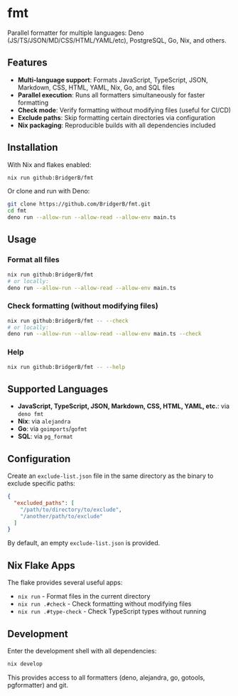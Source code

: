 # fmt

Parallel formatter for multiple languages: Deno
(JS/TS/JSON/MD/CSS/HTML/YAML/etc), PostgreSQL, Go, Nix, and others.

## Features

- **Multi-language support**: Formats JavaScript, TypeScript, JSON, Markdown,
  CSS, HTML, YAML, Nix, Go, and SQL files
- **Parallel execution**: Runs all formatters simultaneously for faster
  formatting
- **Check mode**: Verify formatting without modifying files (useful for CI/CD)
- **Exclude paths**: Skip formatting certain directories via configuration
- **Nix packaging**: Reproducible builds with all dependencies included

## Installation

With Nix and flakes enabled:

```bash
nix run github:BridgerB/fmt
```

Or clone and run with Deno:

```bash
git clone https://github.com/BridgerB/fmt.git
cd fmt
deno run --allow-run --allow-read --allow-env main.ts
```

## Usage

### Format all files

```bash
nix run github:BridgerB/fmt
# or locally:
deno run --allow-run --allow-read --allow-env main.ts
```

### Check formatting (without modifying files)

```bash
nix run github:BridgerB/fmt -- --check
# or locally:
deno run --allow-run --allow-read --allow-env main.ts --check
```

### Help

```bash
nix run github:BridgerB/fmt -- --help
```

## Supported Languages

- **JavaScript, TypeScript, JSON, Markdown, CSS, HTML, YAML, etc.**: via
  `deno fmt`
- **Nix**: via `alejandra`
- **Go**: via `goimports`/`gofmt`
- **SQL**: via `pg_format`

## Configuration

Create an `exclude-list.json` file in the same directory as the binary to
exclude specific paths:

```json
{
  "excluded_paths": [
    "/path/to/directory/to/exclude",
    "/another/path/to/exclude"
  ]
}
```

By default, an empty `exclude-list.json` is provided.

## Nix Flake Apps

The flake provides several useful apps:

- `nix run` - Format files in the current directory
- `nix run .#check` - Check formatting without modifying files
- `nix run .#type-check` - Check TypeScript types without running

## Development

Enter the development shell with all dependencies:

```bash
nix develop
```

This provides access to all formatters (deno, alejandra, go, gotools,
pgformatter) and git.
